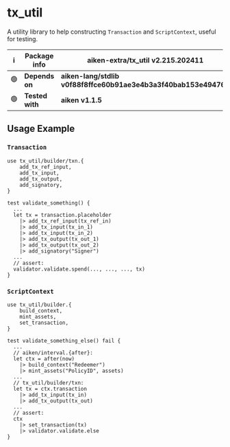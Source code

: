 # tx_util

A utility library to help constructing `Transaction` and `ScriptContext`, useful for testing.

| ℹ️  | Package info    | aiken-extra/tx_util v2.215.202411 | 🐞  |
| --- | --------------- | --------------------------------- | --- |
| 🟢  | **Depends on**  | **aiken-lang/stdlib v0f88f8ffce60b91ae3e4b3a3f40bab153e494760**      | ✔️  |
| 🟢  | **Tested with** | **aiken v1.1.5**                  | ✔️  |

## Usage Example

### `Transaction`

```gleam
use tx_util/builder/txn.{
    add_tx_ref_input,
    add_tx_input,
    add_tx_output,
    add_signatory,
}
```

```gleam
test validate_something() {
  ...
  let tx = transaction.placeholder
    |> add_tx_ref_input(tx_ref_in)
    |> add_tx_input(tx_in_1)
    |> add_tx_input(tx_in_2)
    |> add_tx_output(tx_out_1)
    |> add_tx_output(tx_out_2)
    |> add_signatory("Signer")
  ...
  // assert:
  validator.validate.spend(..., ..., ..., tx)
}
```

### `ScriptContext`

```gleam
use tx_util/builder.{
    build_context,
    mint_assets,
    set_transaction,
}
```

```gleam
test validate_something_else() fail {
  ...
  // aiken/interval.{after}:
  let ctx = after(now)
    |> build_context("Redeemer")
    |> mint_assets("PolicyID", assets)
  ...
  // tx_util/builder/txn:
  let tx = ctx.transaction
    |> add_tx_input(tx_in)
    |> add_tx_output(tx_out)
  ...
  // assert:
  ctx
    |> set_transaction(tx)
    |> validator.validate.else
}
```
